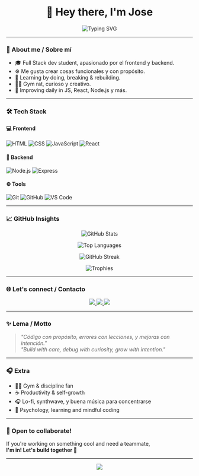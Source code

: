 <h1 align="center">👋 Hey there, I'm Jose</h1>

<p align="center">
  <img src="https://readme-typing-svg.demolab.com?font=Fira+Code&pause=1000&center=true&vCenter=true&width=435&lines=Full+Stack+Dev+in+Progress;JavaScript+Lover+%7C+Frontend+%2B+Backend;Siempre+aprendiendo+y+creando" alt="Typing SVG" />
</p>

---

### 🧠 About me / Sobre mí

- 🎓 Full Stack dev student, apasionado por el frontend y backend.
- ⚙️ Me gusta crear cosas funcionales y con propósito.
- 🧪 Learning by doing, breaking & rebuilding.
- 🏋️‍♂️ Gym rat, curioso y creativo.
- 🌱 Improving daily in JS, React, Node.js y más.

---

### 🛠️ Tech Stack

#### 💻 Frontend
![HTML](https://img.shields.io/badge/HTML5-E34F26?style=flat-square&logo=html5&logoColor=white)
![CSS](https://img.shields.io/badge/CSS3-1572B6?style=flat-square&logo=css3&logoColor=white)
![JavaScript](https://img.shields.io/badge/JavaScript-F7DF1E?style=flat-square&logo=javascript&logoColor=black)
![React](https://img.shields.io/badge/React-20232A?style=flat-square&logo=react&logoColor=61DAFB)

#### 🔧 Backend
![Node.js](https://img.shields.io/badge/Node.js-339933?style=flat-square&logo=node.js&logoColor=white)
![Express](https://img.shields.io/badge/Express.js-000000?style=flat-square&logo=express&logoColor=white)

#### ⚙️ Tools
![Git](https://img.shields.io/badge/Git-F05032?style=flat-square&logo=git&logoColor=white)
![GitHub](https://img.shields.io/badge/GitHub-181717?style=flat-square&logo=github&logoColor=white)
![VS Code](https://img.shields.io/badge/VS_Code-007ACC?style=flat-square&logo=visual-studio-code&logoColor=white)

---

### 📈 GitHub Insights

<p align="center">
  <img src="https://github-readme-stats.vercel.app/api?username=JosepoMP&show_icons=true&theme=algolia&hide_border=true&bg_color=0d1117&title_color=ff6f61&text_color=c9d1d9&icon_color=f66a0a" alt="GitHub Stats" />
</p>

<p align="center">
  <img src="https://github-readme-stats.vercel.app/api/top-langs/?username=JosepoMP&layout=compact&theme=algolia&hide_border=true&bg_color=0d1117&title_color=ff6f61&text_color=c9d1d9" alt="Top Languages" />
</p>

<p align="center">
  <img src="https://streak-stats.demolab.com?user=JosepoMP&theme=algolia&hide_border=true&background=0D1117&ring=ff6f61&currStreakLabel=f66a0a" alt="GitHub Streak" />
</p>

<p align="center">
  <img src="https://github-profile-trophy.vercel.app/?username=JosepoMP&theme=algolia&no-frame=true&no-bg=true&margin-w=4" alt="Trophies" />
</p>

---

### 🌐 Let's connect / Contacto

<p align="center">
  <a href="https://www.instagram.com/TU_USUARIO/" target="_blank">
    <img src="https://img.shields.io/badge/Instagram-E4405F?style=for-the-badge&logo=instagram&logoColor=white" />
  </a>
  <a href="https://www.linkedin.com/in/TU_USUARIO/" target="_blank">
    <img src="https://img.shields.io/badge/LinkedIn-0077B5?style=for-the-badge&logo=linkedin&logoColor=white" />
  </a>
  <a href="mailto:TU_CORREO@gmail.com" target="_blank">
    <img src="https://img.shields.io/badge/Gmail-D14836?style=for-the-badge&logo=gmail&logoColor=white" />
  </a>
</p>

---

### ✨ Lema / Motto

> _"Código con propósito, errores con lecciones, y mejoras con intención."_  
> _"Build with care, debug with curiosity, grow with intention."_

---

### 🎧 Extra

- 🏋️‍♂️ Gym & discipline fan  
- ☕ Productivity & self-growth  
- 🎧 Lo-fi, synthwave, y buena música para concentrarse  
- 🧠 Psychology, learning and mindful coding

---

### 🤝 Open to collaborate!

If you're working on something cool and need a teammate,  
**I'm in! Let's build together 🚀**

---

<p align="center">
  <img src="https://capsule-render.vercel.app/api?type=waving&color=0d1117&height=100&section=footer"/>
</p>
